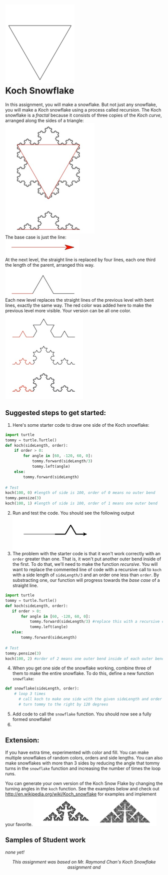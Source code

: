 ![](kochflake.gif)   
Koch Snowflake
===============
In this assignment, you will  make a snowflake. But not just any snowflake, you will make a *Koch* snowflake using a process called recursion. The Koch snowflake is a *fractal* because it consists of three copies of the *Koch curve*, arranged along the sides of a triangle:   
![](KochSnowFlake2.PNG)   
The base case is just the line:   
![](KochSnowFlake3.PNG)   
At the next level, the straight line is replaced by four lines, each one third the length of the parent, arranged this way.   
![](KochSnowFlake4.PNG)   
Each new level replaces the straight lines of the previous level with bent lines, exactly the same way. The red color was added here to make the previous level more visible. Your version can be all one color.   
![](KochSnowFlake5.PNG)   

Suggested steps to get started:
---------------------------------
1. Here's some starter code to draw one side of the Koch snowflake:
```Python
import turtle
tommy = turtle.Turtle()
def koch(sideLength, order):
    if order > 0:
        for angle in [60, -120, 60, 0]:
            tommy.forward(sideLength/3)
            tommy.left(angle)
    else:
        tommy.forward(sideLength)

# Test
koch(100, 0) #length of side is 100, order of 0 means no outer bend
tommy.pensize(3)
koch(100, 1) #length of side is 100, order of 1 means one outer bend
```

2. Run and test the code. You should see the following output   
![](KochSnowFlake6.PNG)   
3. The problem with the starter code is that it won't work correctly with an `order` greater than one. That is, it won't put another outer bend inside of the first. To do that, we'll need to make the function *recursive*. You will want to replace the commented line of code with a recursive call to `koch` with a side length of `sideLength/3` and an order one less than `order`. By substracting one, our function will progress towards the *base case* of a straight line.
 
 ```Python
import turtle
tommy = turtle.Turtle()
def koch(sideLength, order):
    if order > 0:
        for angle in [60, -120, 60, 0]:
            tommy.forward(sideLength/3) #replace this with a recursive call to koch
            tommy.left(angle)
    else:
        tommy.forward(sideLength)

# Test
tommy.pensize(3)
koch(100, 2) #order of 2 means one outer bend inside of each outer bend
```

4. When you get one side of the snowflake working, combine three of them to make the entire snowflake. To do this, define a new function `snowflake`:
```Python
def snowflake(sideLength, order):
    # loop 3 times
      # call koch to make one side with the given sideLength and order
      # turn tommy to the right by 120 degrees
```
5. Add code to call the `snowflake` function. You should now see a fully formed snowflake!
6. 
Extension:
---------
If you have extra time, experimented with color and fill. You can make multiple snowflakes of random colors, orders and side lengths. You can also make snowflakes with more than 3 sides by reducing the angle that tommy turns in the `snowflake` function and increasing the number of times the loop runs.   

You can generate your own version of the Koch Snow Flake by changing the turning angles in the `koch` function. See the examples below and check out http://en.wikipedia.org/wiki/Koch_snowflake for examples and implement your favorite.
![](KochCurve.PNG)  

Samples of Student work
-----------------------
*none yet!*

<div align="center">
<i>This assignment was based on Mr. Raymond Chan's Koch Snowflake assignment and <a href="https://python-with-science.readthedocs.io/en/latest/koch_fractal/koch_fractal.html>Python with Science</a></i>
</div>
